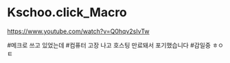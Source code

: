 # Kschoo.click_Macro

https://www.youtube.com/watch?v=Q0hqv2sIvTw

#메크로 쓰고 있었는데
#컴퓨터 고장 나고 호스팅 만료돼서 포기했습니다
#감일중 ㅎㅇㅌ
